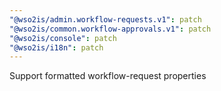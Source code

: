 ```yaml
---
"@wso2is/admin.workflow-requests.v1": patch
"@wso2is/common.workflow-approvals.v1": patch
"@wso2is/console": patch
"@wso2is/i18n": patch
---
```


Support formatted workflow-request properties
